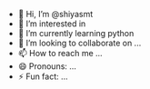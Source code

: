 - 👋 Hi, I’m @shiyasmt
- 👀 I’m interested in 
- 🌱 I’m currently learning python
- 💞️ I’m looking to collaborate on ...
- 📫 How to reach me ...
- 😄 Pronouns: ...
- ⚡ Fun fact: ...

<!---
shiyasmt/shiyasmt is a ✨ special ✨ repository because its `README.md` (this file) appears on your GitHub profile.
You can click the Preview link to take a look at your changes.
--->
